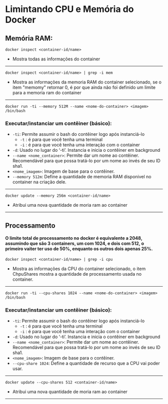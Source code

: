 # Limintando CPU e Memória do Docker

## Memória RAM:


```docker inspect <container-id/name> ```

* Mostra todas as informações do container 
---

```docker inspect <container-id/name> | grep -i mem```

* Mostra as informações da memoria RAM do container selecionado, se o item "memomy" retornar 0, é por que ainda não foi definido um limite para a memoria ram do container
---

```docker run -ti --memory 512M --name <nome-do-container> <imagem> /bin/bash```
### Executar/instanciar um contêiner (básico):

* ```-ti```: Permite assumir o bash do contêiner logo após instanciá-lo
    * ```-t``` : é para que você tenha uma terminal
    * ```-i``` : é para que você tenha uma interação com o container
* ```-d```: Usado no lugar do ‘-ti’. Instancia e inicia o contêiner em background
* ```--name <nome_container>```: Permite dar um nome ao contêiner. Recomendável para que possa tratá-lo por um nome ao invés de seu ID sha1.
* ```<nome_imagem>```: Imagem de base para o contêiner.
* ```--memory 512m```: Define a quantidade de memoria RAM disponivel no container na criação dele.

---

```docker update --memory 256m <container-id/name> ```

* Atribui uma nova quantidade de moria ram ao container
---

## Processamento

#### O limite total de processamento no docker é equivalente a 2048, assumindo que são 3 containers, um com 1024, e dois com 512, o primeiro vaiter ter uso de 50%, enquanto os outros dois apenas 25%.



```docker inspect <container-id/name> | grep -i cpu```

* Mostra as informações da CPU do container selecionado, o item ChpuShares mostra a quantidade de processamento usada no container.
---

```docker run -ti --cpu-shares 1024 --name <nome-do-container> <imagem> /bin/bash```
### Executar/instanciar um contêiner (básico):

* ```-ti```: Permite assumir o bash do contêiner logo após instanciá-lo
    * ```-t``` : é para que você tenha uma terminal
    * ```-i``` : é para que você tenha uma interação com o container
* ```-d```: Usado no lugar do ‘-ti’. Instancia e inicia o contêiner em background
* ```--name <nome_container>```: Permite dar um nome ao contêiner. Recomendável para que possa tratá-lo por um nome ao invés de seu ID sha1.
* ```<nome_imagem>```: Imagem de base para o contêiner.
* ```--cpu-share 1024```: Define a quantidade de recurso que a CPU vai poder usar.

---

```docker update --cpu-shares 512 <container-id/name> ```

* Atribui uma nova quantidade de moria ram ao container
---